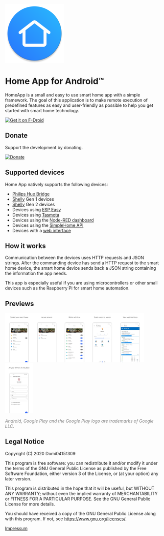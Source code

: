 ![App Icon](https://raw.githubusercontent.com/Domi04151309/HomeApp/main/app/src/main/res/mipmap-xxxhdpi/ic_launcher.webp)
# Home App for Android™
HomeApp is a small and easy to use smart home app with a simple framework. The goal of this application is to make remote execution of predefined features as easy and user-friendly as possible to help you get started with smart home technology.

<a href="https://f-droid.org/packages/io.github.domi04151309.home">
  <img src="https://fdroid.gitlab.io/artwork/badge/get-it-on.png"
  alt="Get it on F-Droid"
  height="80"/>
</a>

## Donate
Support the development by donating.

<a href="https://www.paypal.com/donate/?hosted_button_id=487FTCX52P9WA">
	<img src="https://img.shields.io/badge/-Donate-black?style=for-the-badge&logo=paypal" alt="Donate">
</a>

## Supported devices
Home App natively supports the following devices:

- [Philips Hue Bridge](https://github.com/Domi04151309/HomeApp/wiki/Hue-API-%28v1%29)
- [Shelly](https://github.com/Domi04151309/HomeApp/wiki/Shelly) Gen 1 devices
- [Shelly](https://github.com/Domi04151309/HomeApp/wiki/Shelly) Gen 2 devices
- Devices using [ESP Easy](https://github.com/Domi04151309/HomeApp/wiki/ESP-Easy)
- Devices using [Tasmota](https://github.com/Domi04151309/HomeApp/wiki/Tasmota)
- Devices using the [Node-RED dashboard](https://github.com/Domi04151309/HomeApp/wiki/Node-RED-Dashboard)
- Devices using the [SimpleHome API](https://github.com/Domi04151309/HomeApp/wiki/SimpleHome-API)
- Devices with a [web interface](https://github.com/Domi04151309/HomeApp/wiki/Websites)

## How it works
Communication between the devices uses HTTP requests and JSON strings. After the commanding device has send a HTTP request to the smart home device, the smart home device sends back a JSON string containing the information the app needs.

This app is especially useful if you are using microcontrollers or other small devices such as the Raspberry Pi for smart home automation.

## Previews
<img src="https://raw.githubusercontent.com/Domi04151309/HomeApp/main/fastlane/metadata/android/en-US/images/phoneScreenshots/1.jpg" width="18%" /><img src="https://raw.githubusercontent.com/Domi04151309/HomeApp/main/fastlane/metadata/android/en-US/images/phoneScreenshots/2.jpg" width="18%" /><img src="https://raw.githubusercontent.com/Domi04151309/HomeApp/main/fastlane/metadata/android/en-US/images/phoneScreenshots/3.jpg" width="18%" /><img src="https://raw.githubusercontent.com/Domi04151309/HomeApp/main/fastlane/metadata/android/en-US/images/phoneScreenshots/4.jpg" width="18%" /><img src="https://raw.githubusercontent.com/Domi04151309/HomeApp/main/fastlane/metadata/android/en-US/images/phoneScreenshots/5.jpg" width="18%" /><img src="https://raw.githubusercontent.com/Domi04151309/HomeApp/main/fastlane/metadata/android/en-US/images/phoneScreenshots/6.jpg" width="18%" />

<i style="color:gray;">Android, Google Play and the Google Play logo are trademarks of Google LLC.</i>

## Legal Notice
Copyright (C) 2020 Domi04151309

This program is free software: you can redistribute it and/or modify
it under the terms of the GNU General Public License as published by
the Free Software Foundation, either version 3 of the License, or
(at your option) any later version.

This program is distributed in the hope that it will be useful,
but WITHOUT ANY WARRANTY; without even the implied warranty of
MERCHANTABILITY or FITNESS FOR A PARTICULAR PURPOSE.  See the
GNU General Public License for more details.

You should have received a copy of the GNU General Public License
along with this program.  If not, see <https://www.gnu.org/licenses/>.

<a href="https://anvil-solutions.com/de/imprint">Impressum</a>
